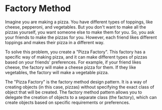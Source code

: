 # Factory Method

Imagine you are making a pizza. You have different types of toppings, like cheese, pepperoni, and vegetables. But you don't want to make all the pizzas yourself, you want someone else to make them for you. So, you ask your friends to make the pizzas for you. However, each friend likes different toppings and makes their pizza in a different way.

To solve this problem, you create a "Pizza Factory". This factory has a specific way of making pizza, and it can make different types of pizzas based on your friends' preferences. For example, if your friend likes cheese, the factory will make a cheese pizza for them. If they like vegetables, the factory will make a vegetable pizza.

The "Pizza Factory" is the factory method design pattern. It is a way of creating objects (in this case, pizzas) without specifying the exact class of object that will be created. The factory method pattern allows you to delegate the creation of objects to a separate class (the factory), which can create objects based on specific requirements or preferences.
















